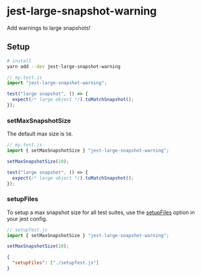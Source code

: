 # jest-large-snapshot-warning

Add warnings to large snapshots!

## Setup

```bash
# install
yarn add --dev jest-large-snapshot-warning
```

```js
// my.test.js
import "jest-large-snapshot-warning";

test("large snapshot", () => {
  expect(/* large object */).toMatchSnapshot();
});
```

### setMaxSnapshotSize

The default max size is `50`.

```js
// my.test.js
import { setMaxSnapshotSize } "jest-large-snapshot-warning";

setMaxSnapshotSize(10);

test("large snapshot", () => {
  expect(/* large object */).toMatchSnapshot();
});
```

### setupFiles

To setup a max snapshot size for all test suites, use the [setupFiles](https://jestjs.io/docs/en/configuration.html#setupfiles-array) option in your jest config.

```js
// setupTest.js
import { setMaxSnapshotSize } "jest-large-snapshot-warning";

setMaxSnapshotSize(10);
```

```json
{
  "setupFiles": ["./setupTest.js"]
}
```
